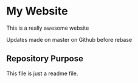 # My Website

This is a really awesome website

Updates made on master on Github before rebase


## Repository Purpose

This file is just a readme file.


